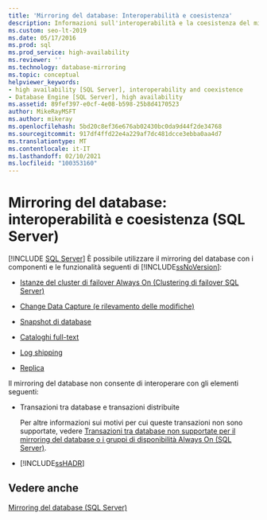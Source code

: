 ```yaml
---
title: 'Mirroring del database: Interoperabilità e coesistenza'
description: Informazioni sull'interoperabilità e la coesistenza del mirroring del database di SQL Server e di altre funzionalità di SQL Server, ad esempio cataloghi full-text e snapshot del database.
ms.custom: seo-lt-2019
ms.date: 05/17/2016
ms.prod: sql
ms.prod_service: high-availability
ms.reviewer: ''
ms.technology: database-mirroring
ms.topic: conceptual
helpviewer_keywords:
- high availability [SQL Server], interoperability and coexistence
- Database Engine [SQL Server], high availability
ms.assetid: 89fef397-e0cf-4e08-b598-25b8d4170523
author: MikeRayMSFT
ms.author: mikeray
ms.openlocfilehash: 5bd20c8ef36e676ab02430bc0da9d44f2de34768
ms.sourcegitcommit: 917df4ffd22e4a229af7dc481dcce3ebba0aa4d7
ms.translationtype: MT
ms.contentlocale: it-IT
ms.lasthandoff: 02/10/2021
ms.locfileid: "100353160"
---
```

# <a name="database-mirroring-interoperability-and-coexistence-sql-server"></a>Mirroring del database: interoperabilità e coesistenza (SQL Server)
 [!INCLUDE [SQL Server](../../includes/applies-to-version/sqlserver.md)]
  È possibile utilizzare il mirroring del database con i componenti e le funzionalità seguenti di [!INCLUDE[ssNoVersion](../../includes/ssnoversion-md.md)]:  
  
-   [Istanze del cluster di failover Always On (Clustering di failover SQL Server)](../../database-engine/database-mirroring/database-mirroring-and-sql-server-failover-cluster-instances.md)  
  
-   [Change Data Capture (e rilevamento delle modifiche)](../../relational-databases/track-changes/change-data-capture-and-other-sql-server-features.md)  
  
-   [Snapshot di database](../../database-engine/database-mirroring/database-mirroring-and-database-snapshots-sql-server.md)  
  
-   [Cataloghi full-text](../../database-engine/database-mirroring/database-mirroring-and-full-text-catalogs-sql-server.md)  
  
-   [Log shipping](../../database-engine/database-mirroring/database-mirroring-and-log-shipping-sql-server.md)  
  
-   [Replica](../../database-engine/database-mirroring/database-mirroring-and-replication-sql-server.md)  
  
 Il mirroring del database non consente di interoperare con gli elementi seguenti:  
  
-   Transazioni tra database e transazioni distribuite  
  
     Per altre informazioni sui motivi per cui queste transazioni non sono supportate, vedere [Transazioni tra database non supportate per il mirroring del database o i gruppi di disponibilità Always On &#40;SQL Server&#41;](../../database-engine/availability-groups/windows/transactions-always-on-availability-and-database-mirroring.md).  
  
-   [!INCLUDE[ssHADR](../../includes/sshadr-md.md)]  
  
## <a name="see-also"></a>Vedere anche  
 [Mirroring del database &#40;SQL Server&#41;](../../database-engine/database-mirroring/database-mirroring-sql-server.md)  
  
  
